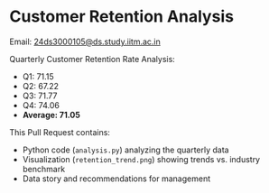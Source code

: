 # Customer Retention Analysis

Email: 24ds3000105@ds.study.iitm.ac.in

Quarterly Customer Retention Rate Analysis:
- Q1: 71.15
- Q2: 67.22
- Q3: 71.77
- Q4: 74.06
- **Average: 71.05**

This Pull Request contains:
- Python code (`analysis.py`) analyzing the quarterly data
- Visualization (`retention_trend.png`) showing trends vs. industry benchmark
- Data story and recommendations for management
